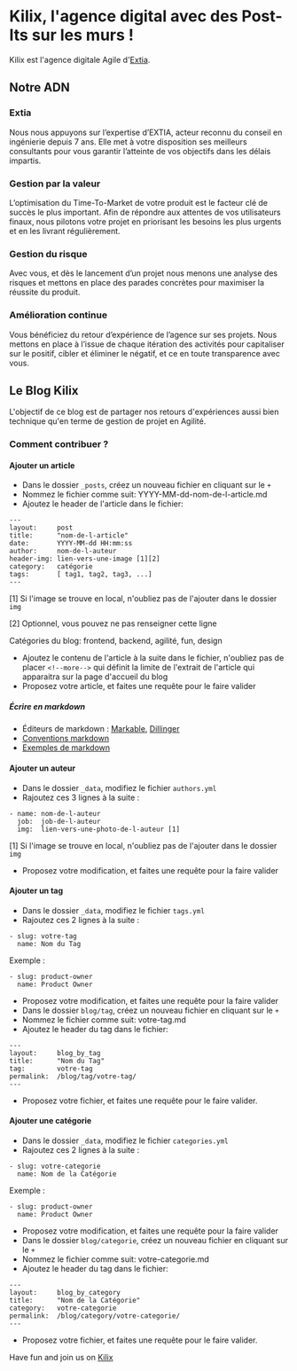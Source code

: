 # Kilix, l'agence digital avec des Post-Its sur les murs !

Kilix est l'agence digitale Agile d'[Extia](http://extia.fr).

## Notre ADN

### Extia

Nous nous appuyons  sur l’expertise d’EXTIA, acteur reconnu du conseil en ingénierie depuis 7 ans. Elle met à votre disposition ses meilleurs consultants pour vous garantir l’atteinte de vos objectifs dans les délais impartis.

### Gestion par la valeur

L’optimisation du Time-To-Market de votre produit est le facteur clé de succès le plus important. Afin de répondre aux attentes de vos utilisateurs finaux, nous pilotons votre projet en priorisant les besoins les plus urgents et en les livrant régulièrement.

### Gestion du risque

Avec vous, et dès le lancement d’un projet nous menons une analyse des risques et mettons en place des parades concrètes pour maximiser la réussite du produit.

### Amélioration continue

Vous bénéficiez du retour d’expérience de l’agence sur ses projets. Nous mettons en place à l’issue de chaque itération des activités pour capitaliser sur le positif, cibler et éliminer le négatif, et ce en toute transparence avec vous.

## Le Blog Kilix

L'objectif de ce blog est de partager nos retours d'expériences aussi bien technique qu'en terme de gestion de projet en Agilité.

### Comment contribuer ?

#### Ajouter un article

* Dans le dossier `_posts`, créez un nouveau fichier en cliquant sur le `+`
* Nommez le fichier comme suit: YYYY-MM-dd-nom-de-l-article.md
* Ajoutez le header de l'article dans le fichier:
```no-highlight
---
layout:     post
title:      "nom-de-l-article"
date:       YYYY-MM-dd HH:mm:ss
author:     nom-de-l-auteur
header-img: lien-vers-une-image [1][2]
category:   catégorie
tags:       [ tag1, tag2, tag3, ...]
---
```
[1] Si l'image se trouve en local, n'oubliez pas de l'ajouter dans le dossier `img`

[2] Optionnel, vous pouvez ne pas renseigner cette ligne

Catégories du blog: frontend, backend, agilité, fun, design

* Ajoutez le contenu de l'article à la suite dans le fichier, n'oubliez pas de placer `<!--more-->` qui définit la limite de l'extrait de l'article qui apparaitra sur la page d'accueil du blog
* Proposez votre article, et faites une requête pour le faire valider

##### Écrire en markdown

* Éditeurs de markdown : [Markable](http://markable.in/editor/), [Dillinger](http://dillinger.io/)
* [Conventions markdown](http://kramdown.gettalong.org/quickref.html) 
* [Exemples de markdown](https://github.com/adam-p/markdown-here/wiki/Markdown-Cheatsheet)

#### Ajouter un auteur

* Dans le dossier `_data`, modifiez le fichier `authors.yml`
* Rajoutez ces 3 lignes à la suite :
```no-highlight
- name: nom-de-l-auteur
  job:  job-de-l-auteur
  img:  lien-vers-une-photo-de-l-auteur [1]
```
[1] Si l'image se trouve en local, n'oubliez pas de l'ajouter dans le dossier `img`
* Proposez votre modification, et faites une requête pour la faire valider

#### Ajouter un tag

* Dans le dossier `_data`, modifiez le fichier `tags.yml`
* Rajoutez ces 2 lignes à la suite :
```no-highlight
- slug: votre-tag
  name: Nom du Tag
```
Exemple :
```no-highlight
- slug: product-owner
  name: Product Owner
```
* Proposez votre modification, et faites une requête pour la faire valider
* Dans le dossier `blog/tag`, créez un nouveau fichier en cliquant sur le `+`
* Nommez le fichier comme suit: votre-tag.md
* Ajoutez le header du tag dans le fichier:
```no-highlight
---
layout:     blog_by_tag
title:      "Nom du Tag"
tag:        votre-tag
permalink:  /blog/tag/votre-tag/
---
```
* Proposez votre fichier, et faites une requête pour le faire valider.

#### Ajouter une catégorie

* Dans le dossier `_data`, modifiez le fichier `categories.yml`
* Rajoutez ces 2 lignes à la suite :
```no-highlight
- slug: votre-categorie
  name: Nom de la Catégorie
```
Exemple :
```no-highlight
- slug: product-owner
  name: Product Owner
```
* Proposez votre modification, et faites une requête pour la faire valider
* Dans le dossier `blog/categorie`, créez un nouveau fichier en cliquant sur le `+`
* Nommez le fichier comme suit: votre-categorie.md
* Ajoutez le header du tag dans le fichier:
```no-highlight
---
layout:     blog_by_category
title:      "Nom de la Catégorie"
category:   votre-categorie
permalink:  /blog/category/votre-categorie/
---
```
* Proposez votre fichier, et faites une requête pour le faire valider.

Have fun and join us on [Kilix](htt://kilix.fr)
